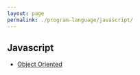 ```yaml
---
layout: page
permalink: ./program-language/javascript/
---
```


## Javascript


* [Object Oriented](./object_oriented)
